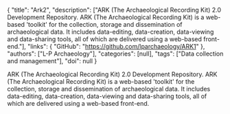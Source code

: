{
  "title": "Ark2",
  "description": ["ARK (The Archaeological Recording Kit) 2.0 Development Repository. ARK (The Archaeological Recording Kit) is a web-based 'toolkit' for the collection, storage and dissemination of archaeological data. It includes data-editing, data-creation, data-viewing and data-sharing tools, all of which are delivered using a web-based front-end."],
  "links": {
    "GitHub": "https://github.com/lparchaeology/ARK1"
  },
  "authors": ["L-P Archaeology"],
  "categories": [null],
  "tags": ["Data collection and management"],
  "doi": null
}

<!-- Generated by csv2md.R – do not edit by hand -->

ARK (The Archaeological Recording Kit) 2.0 Development Repository. ARK (The Archaeological Recording Kit) is a web-based 'toolkit' for the collection, storage and dissemination of archaeological data. It includes data-editing, data-creation, data-viewing and data-sharing tools, all of which are delivered using a web-based front-end.